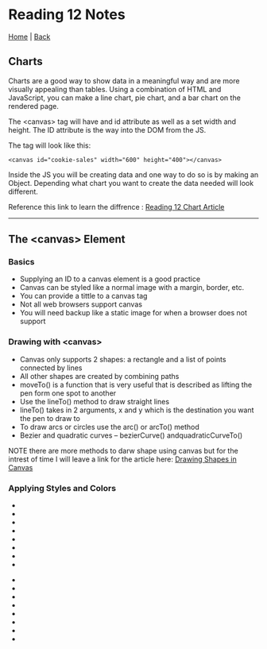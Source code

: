 # Reading 12 Notes

[Home](/README.md) | [Back](/201-main/201TableofContents.md)

## Charts

Charts are a good way to show data in a meaningful way and are more visually appealing than tables. Using a combination of HTML and JavaScript, you can make a line chart, pie chart, and a bar chart on the rendered page. 


The \<canvas> tag will have and id attribute as well as a set width and height. The ID attribute is the way into the DOM from the JS. 

The tag will look like this:

    <canvas id="cookie-sales" width="600" height="400"></canvas>

Inside the JS you will be creating data and one way to do so is by making an Object. Depending what chart you want to create the data needed will look different. 

Reference this link to learn the diffrence : [Reading 12 Chart Article](https://www.webdesignerdepot.com/2013/11/easily-create-stunning-animated-charts-with-chart-js/)

___

## The \<canvas> Element

### Basics
<ul>
  <li>Supplying an ID to a canvas element is a good practice</li>
  <li>Canvas can be styled like a normal image with a margin, border, etc.</li>
  <li>You can provide a tittle to a canvas tag</li>
  <li>Not all web browsers support canvas</li>
  <li>You will need backup like a static image for when a browser does not support</li>
</ul>

### Drawing with \<canvas>

<ul>
  <li>Canvas only supports 2 shapes: a rectangle and a list of points connected by lines</li>
  <li>All other shapes are created by combining paths</li>
  <li>moveTo() is a function that is very useful that is described as lifting the pen form one spot to another</li>
  <li>Use the lineTo() method to draw straight lines</li>
  <li>lineTo() takes in 2 arguments, x and y which is the destination you want the pen to draw to</li>
  <li>To draw arcs or circles use the arc() or arcTo() method</li>
  <li>Bezier and quadratic curves – bezierCurve() andquadraticCurveTo()</li>
</ul>

NOTE there are more methods to darw shape using canvas but for the intrest of time I will leave a link for the article here:
[Drawing Shapes in Canvas](https://developer.mozilla.org/en-US/docs/Web/API/Canvas_API/Tutorial/Drawing_shapes)
 
### Applying Styles and Colors



<ul>
  <li></li>
  <li></li>
  <li></li>
  <li></li>
  <li></li>
  <li></li>
  <li></li>
  <li></li>
  
</ul><ul>
  <li></li>
  <li></li>
  <li></li>
  <li></li>
  <li></li>
  <li></li>
  <li></li>
  <li></li>
</ul>
